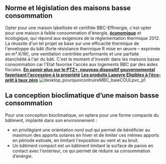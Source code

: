 ## Norme et législation des maisons basse consommation
Opter pour une maison labellisée et certifiée BBC-Effinergie, c'est opter pour une maison à faible consommation d'énergie, **[économique](/c/magazine/pieces-maison/Renovation-%20prime-energie-sur-l-isolation-des-fenetres)** et écologique, qui répond aux exigences de la réglementation thermique 2012. La réussite d'un tel projet se base sur une efficacité thermique de l'enveloppe du bâti (forte résistance thermique R mise en œuvre – exprimée en m².K/W), une ventilation contrôlée performante et une parfaite étanchéité à l'air du bâti.
C'est le moment d'investir dans les maisons basse consommation car l'Etat favorise l'accès aux logements BBC par des aides fiscales.
**[En savoir plus sur le PTZ+, nouveau dispositif gouvernemental favorisant l’accession à la propriété](http://www.toutsurlisolation.com/Actualites/Le-PTZ-nouveau-dispositif-gouvernemental-favorisant-l-accession-a-la-propriete)**
**[Les produits Lapeyre Eligibles à l’éco-prêt à taux zéro](/c/magazine/inspirations-tendances/etes-vous-eligible-au-credit-d-impot-cite)**
![desktop_pourquoicontruireMBC_baieCOULpvc_p1](//statics.lapeyre.fr/img/contrib/2bdd4da30020aa20/desktop_pourquoicontruireMBC_baieCOULpvc_p1.jpg)
##
## La conception bioclimatique d’une maison basse consommation
Pour une conception bioclimatique, on optera pour une forme compacte du bâtiment, implanté dans son environnement :
- en privilégiant une orientation nord sud qui permet de bénéficier au maximum des apports solaires en hiver et de limiter ces mêmes apports en période estivale, en limitant l'exposition au vent et au bruit.
- Un bâtiment compact est un bâtiment limitant la surface de parois en contact avec l'extérieur, ce qui permet de réduire sa consommation d’enérgie.